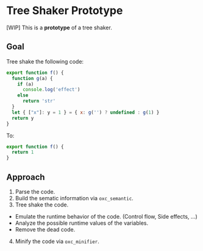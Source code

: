 # Tree Shaker Prototype

\[WIP\] This is a **prototype** of a tree shaker.

## Goal

Tree shake the following code:

```js
export function f() {
  function g(a) {
    if (a)
      console.log('effect')
    else
      return 'str'
  }
  let { ["x"]: y = 1 } = { x: g('') ? undefined : g(1) }
  return y
}
```

To:

```js
export function f() {
  return 1
}
```

## Approach

1. Parse the code.
2. Build the sematic information via `oxc_semantic`.
3. Tree shake the code.
  - Emulate the runtime behavior of the code. (Control flow, Side effects, ...)
  - Analyze the possible runtime values of the variables.
  - Remove the dead code.
4. Minify the code via `oxc_minifier`.
